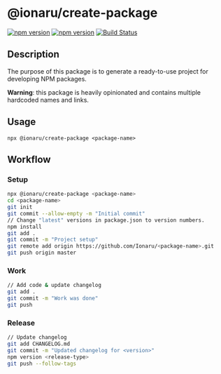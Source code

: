 # @ionaru/create-package

[![npm version](https://img.shields.io/npm/v/@ionaru/create-package.svg?style=for-the-badge)](https://www.npmjs.com/package/@ionaru/create-package)
[![npm version](https://img.shields.io/npm/v/@ionaru/create-package/next.svg?style=for-the-badge)](https://www.npmjs.com/package/@ionaru/create-package/v/next)
[![Build Status](https://img.shields.io/travis/Ionaru/create-package/master.svg?style=for-the-badge)](https://travis-ci.org/Ionaru/create-package)

## Description
The purpose of this package is to generate a ready-to-use project for developing NPM packages.

**Warning**: this package is heavily opinionated and contains multiple hardcoded names and links.

## Usage
```
npx @ionaru/create-package <package-name>
```

## Workflow
### Setup
```bash
npx @ionaru/create-package <package-name>
cd <package-name>
git init
git commit --allow-empty -m "Initial commit"
// Change "latest" versions in package.json to version numbers.
npm install
git add .
git commit -m "Project setup"
git remote add origin https://github.com/Ionaru/<package-name>.git
git push origin master
```

### Work
```bash
// Add code & update changelog
git add .
git commit -m "Work was done"
git push
```

### Release
```bash
// Update changelog
git add CHANGELOG.md
git commit -m "Updated changelog for <version>"
npm version <release-type>
git push --follow-tags
```
